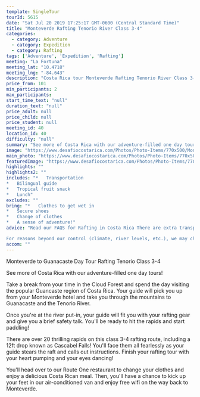 ```yaml
---
template: SingleTour
tourId: 5615
date: "Sat Jul 20 2019 17:25:17 GMT-0600 (Central Standard Time)"
title: "Monteverde Rafting Tenorio River Class 3-4"
categories: 
  - category: Adventure
  - category: Expedition
  - category: Rafting
tags: ['Adventure', 'Expedition', 'Rafting']
meeting: "La Fortuna"
meeting_lat: "10.4718"
meeting_lng: "-84.643"
description: "Costa Rica tour Monteverde Rafting Tenorio River Class 3-4, id 5615"
price_from: 101
min_participants: 2
max_participants: 
start_time_text: "null"
duration_text: "null"
price_adult: null
price_child: null
price_student: null
meeting_id: 40
location_id: 40
difficulty: "null"
summary: "See more of Costa Rica with our adventure-filled one day tours! Take a break from your time in the Cloud Forest and spend the day visiting the popular Guancaste region of Costa Rica. You'll spend an adrenaline-filled morning on the Tenorio River as you paddle down class 3-4 rapids and brave the famous Cascabel Falls, a 12-ft drop! Then you'll enjoy a delicious Costa Rican meal before heading back to Monteverde."
image: "https://www.desafiocostarica.com/Photos/Photo-Items/770x500/Monteverde-to-Guanacaste-Day-Tour-Rafting-Tenorio-Class-3-4-1507844209.jpg"
main_photo: "https://www.desafiocostarica.com/Photos/Photo-Items/770x500/Monteverde-to-Guanacaste-Day-Tour-Rafting-Tenorio-Class-3-4-1507844209.jpg"
featuredImage: "https://www.desafiocostarica.com/Photos/Photo-Items/770x500/Monteverde-to-Guanacaste-Day-Tour-Rafting-Tenorio-Class-3-4-1507844209.jpg"
highlights: ""
highlights2: ""
includes: "*   Transportation
*   Bilingual guide
*   Tropical fruit snack
*   Lunch"
excludes: ""
bring: "*   Clothes to get wet in
*   Secure shoes
*   Change of clothes
*   A sense of adventure!"
advice: "Read our FAQS for Rafting in Costa Rica There are extra transport charge for hotels outside of our normal pick-up zone. Have a look at our Adventure Waiver if you have questions about our Costa Rica adventure tour policies.

For reasons beyond our control (climate, river levels, etc.), we may change to a more-suitable tour with an equal or similar adventure-appeal or offer other tour options so you don't miss out on a fun day in Costa Rica. We reserve the right to cancel a trip due to unfavorable conditions & will only run a tour according to our policies. Full refund is given if (on rare occasion) no tour is run. This adventure involves some inherent risk and physical exertion, so you must be in good physical condition!"
accom: ""
---
```

Monteverde to Guanacaste Day Tour Rafting Tenorio Class 3-4

See more of Costa Rica with our adventure-filled one day tours!

Take a break from your time in the Cloud Forest and spend the day visiting the popular Guancaste region of Costa Rica. Your guide will pick you up from your Monteverde hotel and take you through the mountains to Guanacaste and the Tenorio River.

Once you're at the river put-in, your guide will fit you with your rafting gear and give you a brief safety talk. You'll be ready to hit the rapids and start paddling!

There are over 20 thrilling rapids on this class 3-4 rafting route, including a 12ft drop known as Cascabel Falls! You'll face them all fearlessly as your guide stears the raft and calls out instructions. Finish your rafting tour with your heart pumping and your eyes dancing!

You'll head over to our Route One restaurant to change your clothes and enjoy a delicious Costa Rican meal. Then, you'll have a chance to kick up your feet in our air-conditioned van and enjoy free wifi on the way back to Monteverde.